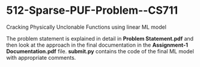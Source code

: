 # 512-Sparse-PUF-Problem--CS711

Cracking Physically Unclonable Functions using linear ML model

The problem statement is explained in detail in **Problem Statement.pdf** and then look at the approach in the final documentation
in the **Assignment-1 Documentation.pdf** file.
**submit.py** contains the code of the final ML model with appropriate comments.
